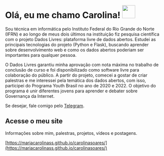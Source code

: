# Olá, eu me chamo Carolina! <img src="https://raw.githubusercontent.com/MartinHeinz/MartinHeinz/master/wave.gif" width="42px" style="max-width:100%;">

Sou técnica em informática pelo Instituto Federal do Rio Grande do Norte (IFRN) e ao longo de meus dois últimos na instituição fiz pesquisa científica com o projeto Dados Livres: plataforma livre de dados abertos. Estudei as principais tecnologias do projeto (Python e Flask), buscando aprender sobre desenvolvimento web e como os dados abertos poderiam ser importantes para qualquer pessoa. 

O Dados Livres garantiu minha aprovação com nota máxima no trabalho de conclusão de curso e foi disponibilizado como software livre para colaboração do público. A partir do projeto, comecei a gostar de criar palestras e me interessei pela temática dos dados abertos, com isso, participei do Programa Youth Brasil no ano de 2020 e 2022. O objetivo do programa é unir diferentes jovens para aprender e debater sobre Governança da Internet. 

Se desejar, fale comigo pelo [Telegram](https://t.me/carols0).

## Acesse o meu site

Informações sobre mim, palestras, projetos, vídeos e postagens.

[https://mariacarolinass.github.io/carolinasoares/](https://mariacarolinass.github.io/carolinasoares/)
